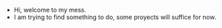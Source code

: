 - Hi, welcome to my mess.
- I am trying to find something to do, some proyects will suffice for now.

<!---
If you have anything to say to me, do it.
--->
